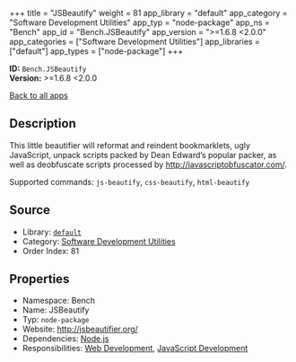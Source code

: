 ﻿+++
title = "JSBeautify"
weight = 81
app_library = "default"
app_category = "Software Development Utilities"
app_typ = "node-package"
app_ns = "Bench"
app_id = "Bench.JSBeautify"
app_version = ">=1.6.8 <2.0.0"
app_categories = ["Software Development Utilities"]
app_libraries = ["default"]
app_types = ["node-package"]
+++

**ID:** `Bench.JSBeautify`  
**Version:** >=1.6.8 <2.0.0  
<!--more-->

[Back to all apps](/apps/)

## Description
This little beautifier will reformat and reindent bookmarklets, ugly JavaScript,
unpack scripts packed by Dean Edward’s popular packer,
as well as deobfuscate scripts processed by <http://javascriptobfuscator.com/>.


Supported commands: `js-beautify`, `css-beautify`, `html-beautify`

## Source

* Library: [`default`](/app_libraries/default)
* Category: [Software Development Utilities](/app_categories/software-development-utilities)
* Order Index: 81

## Properties

* Namespace: Bench
* Name: JSBeautify
* Typ: `node-package`
* Website: <http://jsbeautifier.org/>
* Dependencies: [Node.js](/apps/Bench.Node)
* Responsibilities: [Web Development](/apps/Bench.Group.WebDevelopment), [JavaScript Development](/apps/Bench.Group.JavaScriptDevelopment)

